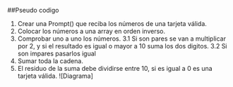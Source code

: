 ##Pseudo codigo
1. Crear una Prompt() que reciba los números de una tarjeta válida.
2. Colocar los números a una array en orden inverso.
3. Comprobar uno a uno los números.
 3.1 Si son pares se van a multiplicar por 2, y si el resultado es igual o mayor a 10 suma los dos digitos.
 3.2 Si son impares pasarlos igual
4. Sumar toda la cadena.
5. El residuo de la suma debe dividirse entre 10, si es igual a 0 es una tarjeta válida.
![Diagrama]
